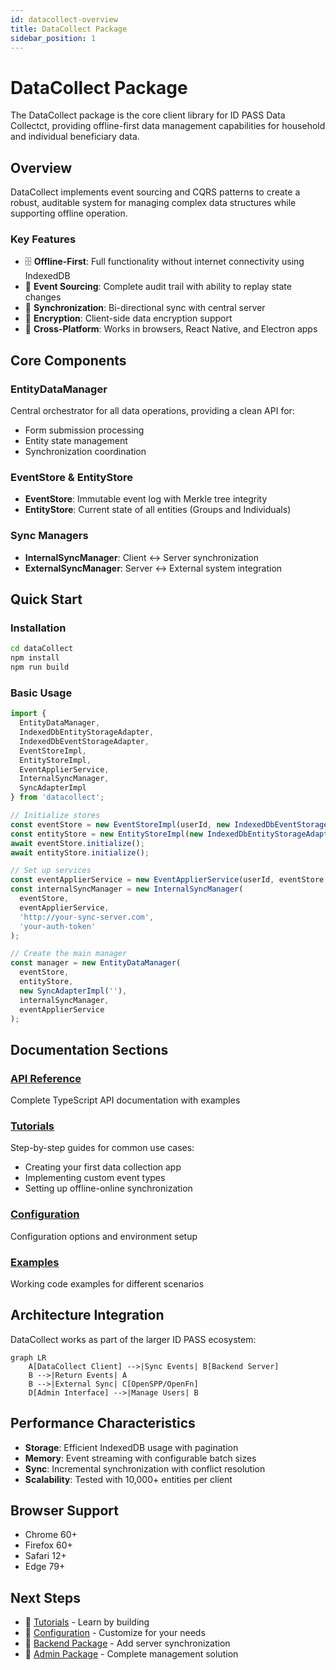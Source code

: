 ```yaml
---
id: datacollect-overview
title: DataCollect Package
sidebar_position: 1
---
```


# DataCollect Package

The DataCollect package is the core client library for ID PASS Data Collectct, providing offline-first data management capabilities for household and individual beneficiary data.

## Overview

DataCollect implements event sourcing and CQRS patterns to create a robust, auditable system for managing complex data structures while supporting offline operation.

### Key Features

- 🗄️ **Offline-First**: Full functionality without internet connectivity using IndexedDB
- 📝 **Event Sourcing**: Complete audit trail with ability to replay state changes
- 🔄 **Synchronization**: Bi-directional sync with central server
- 🔐 **Encryption**: Client-side data encryption support
- 📱 **Cross-Platform**: Works in browsers, React Native, and Electron apps

## Core Components

### EntityDataManager
Central orchestrator for all data operations, providing a clean API for:
- Form submission processing
- Entity state management
- Synchronization coordination

### EventStore & EntityStore
- **EventStore**: Immutable event log with Merkle tree integrity
- **EntityStore**: Current state of all entities (Groups and Individuals)

### Sync Managers
- **InternalSyncManager**: Client ↔ Server synchronization
- **ExternalSyncManager**: Server ↔ External system integration

## Quick Start

### Installation

```bash
cd dataCollect
npm install
npm run build
```

### Basic Usage

```typescript
import {
  EntityDataManager,
  IndexedDbEntityStorageAdapter,
  IndexedDbEventStorageAdapter,
  EventStoreImpl,
  EntityStoreImpl,
  EventApplierService,
  InternalSyncManager,
  SyncAdapterImpl
} from 'datacollect';

// Initialize stores
const eventStore = new EventStoreImpl(userId, new IndexedDbEventStorageAdapter());
const entityStore = new EntityStoreImpl(new IndexedDbEntityStorageAdapter());
await eventStore.initialize();
await entityStore.initialize();

// Set up services
const eventApplierService = new EventApplierService(userId, eventStore, entityStore);
const internalSyncManager = new InternalSyncManager(
  eventStore,
  eventApplierService,
  'http://your-sync-server.com',
  'your-auth-token'
);

// Create the main manager
const manager = new EntityDataManager(
  eventStore,
  entityStore,
  new SyncAdapterImpl(''),
  internalSyncManager,
  eventApplierService
);
```

## Documentation Sections

### [API Reference](./api-reference.md)
Complete TypeScript API documentation with examples

### [Tutorials](./tutorials/)
Step-by-step guides for common use cases:
- Creating your first data collection app
- Implementing custom event types
- Setting up offline-online synchronization

### [Configuration](./configuration.md)
Configuration options and environment setup

### [Examples](./examples/)
Working code examples for different scenarios

## Architecture Integration

DataCollect works as part of the larger ID PASS ecosystem:

```mermaid
graph LR
    A[DataCollect Client] -->|Sync Events| B[Backend Server]
    B -->|Return Events| A
    B -->|External Sync| C[OpenSPP/OpenFn]
    D[Admin Interface] -->|Manage Users| B
```

## Performance Characteristics

- **Storage**: Efficient IndexedDB usage with pagination
- **Memory**: Event streaming with configurable batch sizes
- **Sync**: Incremental synchronization with conflict resolution
- **Scalability**: Tested with 10,000+ entities per client

## Browser Support

- Chrome 60+
- Firefox 60+
- Safari 12+
- Edge 79+

## Next Steps

- 📖 [Tutorials](./tutorials/) - Learn by building
- 🔧 [Configuration](./configuration.md) - Customize for your needs
- 🚀 [Backend Package](../backend/) - Add server synchronization
- 👥 [Admin Package](../admin/) - Complete management solution